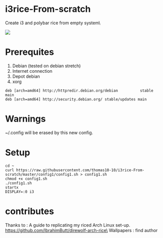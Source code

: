 # i3rice-From-scratch
Create i3 and polybar rice from empty system\

<img src="https://raw.githubusercontent.com/thomas10-10/i3rice-From-scratch/master/config1/config1.jpg"  />





# Prerequites
1. Debian (tested on debian stretch)
2. Internet connection
3. Depot debian
4. xorg
``` 
deb [arch=amd64] http://httpredir.debian.org/debian          stable         main
deb [arch=amd64] http://security.debian.org/ stable/updates main    
```

# Warnings
~/.config will be erased by this new config.

# Setup
``` 
cd ~
curl https://raw.githubusercontent.com/thomas10-10/i3rice-From-scratch/master/config1/config1.sh > config1.sh
chmod +x config1.sh
./config1.sh
startx
DISPLAY=:0 i3
```


# contributes
Thanks to : A guide to replicating my riced Arch Linux set-up. https://github.com/IbrahimButt/direwolf-arch-rice\
Wallpapers : find author
